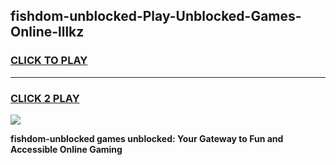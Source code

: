 
## fishdom-unblocked-Play-Unblocked-Games-Online-lllkz
<h3>
<a href="https://premium76.site?title=fishdom-unblocked&ref=25A">CLICK TO PLAY</a></h3>
<hr>

<h3>
<a href="https://premium76.site?title=fishdom-unblocked&ref=25A">CLICK 2 PLAY</a>
  
</h3>

<a href="https://premium76.site?title=fishdom-unblocked&ref=25A"><img src="https://clearcache.store/games.png"></a>


**fishdom-unblocked games unblocked: Your Gateway to Fun and Accessible Online Gaming**

